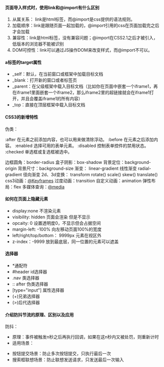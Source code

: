 #### 页面导入样式时，使用link和@import有什么区别

1.  从属关系： link是html标签，而@import是css提供的语法规则。
2. 加载顺序：link是跟随页面一起加载的，@import引用的css在页面加载完之后才会加载
3. 兼容性：link是html标签，没有兼容问题；@import在CSS2.1之后才被引入，低版本的浏览器不能被识别
4. DOM可控性：link可以通过JS操作DOM来改变样式，而@import不可以。



#### a标签的target属性

- _self：默认，在当前窗口或框架中加载目标文档
- _blank：打开新的窗口或者标签页
- _parent：在父级框架中载入目标文档（比如你在页面中嵌套一个iframe1，再在iframe1里面嵌套一个iframe2，那么iframe2里的超链接就会在iframe1打开，并且会覆盖iframe1的所有内容）
- _top：直接在顶层框架中载入目标文档



#### CSS3的新增特性

伪类：

:after 在元素之前添加内容，也可以用来做清除浮动。
:before 在元素之后添加内容。
:enabled 选择可用的表单元素。
:disabled 控制表单控件的禁用状态。
:checked 单选框或复选框被选中。

边框圆角：border-radius
盒子阴影：box-shadow
背景定位：background-origin
背景尺寸：background-size
渐变：
linear-gradient 线性渐变
radial-gradient 径向渐变
2d、3d变换：
transform
rotate()
scale()
skew()
translate()
css3动画：[@Keyframes](https://github.com/Keyframes)
过度动画：transition
自定义动画：animation
弹性布局：flex
多媒体查询：[@media](https://github.com/media)



#### 如何在页面上隐藏元素

- display:none  不渲染元素
- visibility: hidden 页面会渲染 但是不显示
- opcaity: 0 设置透明度0，不显示但会占据空间
- margin-left: -100% 向左移动页面100%的宽度
- left/right/top/bottom： 9999px 元素在视区外
- z-index：-9999 放到最底层，同一位置的元素可以遮盖



#### 选择器

* *通配符
* #header id选择器
* .nav 类选择器
* :: after 伪类选择器
* [type="input"] 属性选择器
* (+)兄弟选择器
* (>)后代选择器


#### 介绍防抖节流的原理、区别以及应用
防抖：
* 原理：事件被触发n秒之后再执行回调，如果在这n秒内又被处罚，则重新计时
* 适用场景：
+ 按钮提交场景：防止多次按钮提交，只执行最后一次
+ 搜索框联想场景：防止联想发送请求，只发送最后一次输入